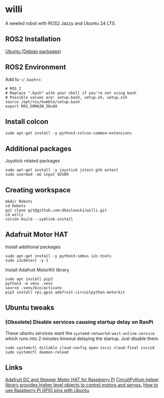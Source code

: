 # willi
A weeled robot with ROS2 Jazzy and Ubuntu 24 LTS.

## ROS2 Installation
[Ubuntu (Debian packages)](https://docs.ros.org/en/jazzy/Installation/Ubuntu-Install-Debians.html)

## ROS2 Environment
Add to `~/.bashrc`:
```
# ROS 2
# Replace ".bash" with your shell if you're not using bash
# Possible values are: setup.bash, setup.sh, setup.zsh
source /opt/ros/humble/setup.bash
export ROS_DOMAIN_ID=68
```
## Install colcon
```
sudo apt-get install -y python3-colcon-common-extensions
```

## Additional packages
Joystick related packages
```
sudo apt-get install -y joystick jstest-gtk evtest
sudo usermod -aG input $USER
```

## Creating workspace
```
mkdir Robots
cd Robots
git clone git@github.com:dkoslowski/willi.git
cd willi
colcon build --symlink-install
```

## Adafruit Motor HAT

Install additional packages
```
sudo apt-get install -y python3-smbus i2c-tools
sudo i2cdetect -y 1

```
Install Adafruit MotorKit library
```
sudo apt install pip3
python3 -m venv .venv
source .venv/bin/activate
pip3 install rpi.gpio adafruit-circuitpython-motorkit
```

## Ubuntu tweaks

### (Obsolete) Disable services causing startup delay on RasPi
These ubuntu services want the `systemd-networkd-wait-online.service` which runs into 2 minutes timeout delaying the startup. Just disable them.
```
sudo systemctl dislable cloud-config open-iscsi cloud-final iscsid
sudo systemctl daemon-reload
```

## Links
[Adafruit DC and Stepper Motor HAT for Raspberry Pi](https://learn.adafruit.com/adafruit-dc-and-stepper-motor-hat-for-raspberry-pi)
[CircuitPython helper library provides higher level objects to control motors and servos.](https://pypi.org/project/adafruit-circuitpython-motor/)
[How to use Raspberry Pi GPIO pins with Ubuntu](https://ubuntu.com/tutorials/gpio-on-raspberry-pi)

